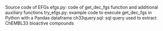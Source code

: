 Source code of EFGs
efgs.py: code of get_dec_fgs function and additional auxiliary functions
try_efgs.py: example code to execute get_dec_fgs in Python with a Pandas dataframe
ch33query.sql: sql query used to extract ChEMBL33 bioactive compounds
